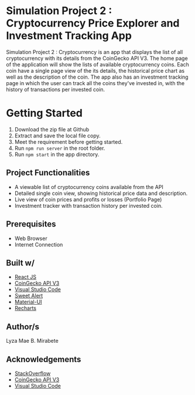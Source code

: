 # Simulation Project 2 : Cryptocurrency Price Explorer and Investment Tracking App

Simulation Project 2 : Cryptocurrency is an app that displays the list of all cryptocurrency with its details from the CoinGecko API V3. The home page of the application will show the lists of available cryptocurrency coins. Each coin have a single page view of the its details, the historical price chart as well as the description of the coin. The app also has an investment tracking page in which the user can track all the coins they've invested in, with the history of transactions per invested coin.

# Getting Started

1. Download the zip file at Github
2. Extract and save the local file copy.
3. Meet the requirement before getting started.
4. Run `npm run server` in the root folder.
5. Run `npm start` in the app directory.

## Project Functionalities

- A viewable list of cryptocurrency coins available from the API
- Detailed single coin view, showing historical price data and description.
- Live view of coin prices and profits or losses (Portfolio Page)
- Investment tracker with transaction history per invested coin.

## Prerequisites

- Web Browser
- Internet Connection

## Built w/

- [React JS](https://reactjs.org/)
- [CoinGecko API V3](https://www.coingecko.com/api/documentations/v3)
- [Visual Studio Code](https://code.visualstudio.com/)
- [Sweet Alert](https://sweetalert2.github.io/)
- [Material-UI](https://material-ui.com/)
- [Recharts](http://recharts.org/)

## Author/s

Lyza Mae B. Mirabete

## Acknowledgements

- [StackOverflow](https://stackoverflow.com/)
- [CoinGecko API V3](https://www.coingecko.com/api/documentations/v3)
- [Visual Studio Code](https://code.visualstudio.com/)
